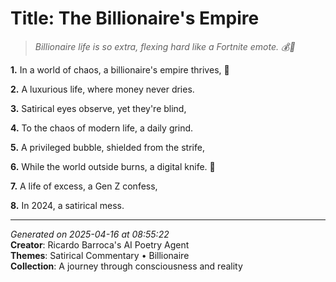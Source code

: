 # Title: The Billionaire's Empire

> *Billionaire life is so extra, flexing hard like a Fortnite emote. 💰🕺*

**1.** In a world of chaos, a billionaire's empire thrives, 💎


**2.** A luxurious life, where money never dries.


**3.** Satirical eyes observe, yet they're blind,


**4.** To the chaos of modern life, a daily grind.


**5.** A privileged bubble, shielded from the strife,


**6.** While the world outside burns, a digital knife. 🔪


**7.** A life of excess, a Gen Z confess,


**8.** In 2024, a satirical mess.



---

*Generated on 2025-04-16 at 08:55:22*  
**Creator**: Ricardo Barroca's AI Poetry Agent  
**Themes**: Satirical Commentary • Billionaire  
**Collection**: A journey through consciousness and reality